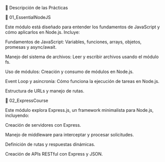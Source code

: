 📌 Descripción de las Prácticas

🔹 01_EssentialNodeJS

Este módulo está diseñado para entender los fundamentos de JavaScript y cómo aplicarlos en Node.js. Incluye:

Fundamentos de JavaScript: Variables, funciones, arrays, objetos, promesas y async/await.

Manejo del sistema de archivos: Leer y escribir archivos usando el módulo fs.

Uso de módulos: Creación y consumo de módulos en Node.js.

Event Loop y asincronía: Cómo funciona la ejecución de tareas en Node.js.

Estructura de URLs y manejo de rutas.

🔹 02_ExpressCourse

Este módulo explora Express.js, un framework minimalista para Node.js, incluyendo:

Creación de servidores con Express.

Manejo de middleware para interceptar y procesar solicitudes.

Definición de rutas y respuestas dinámicas.

Creación de APIs RESTful con Express y JSON.
